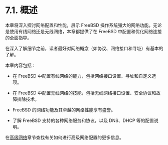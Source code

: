 # 7.1. 概述

本章将深入探讨网络配置和性能，展示 FreeBSD 操作系统强大的网络功能。无论是使用有线网络还是无线网络，本章都提供了在 FreeBSD 中配置和优化网络连接的全面指导。

在深入了解细节之前，读者最好对网络概念（如协议、网络接口和寻址）有基本的了解。

本章内容包括：

- 在 FreeBSD 中配置有线网络的能力，包括网络接口设置、寻址和自定义选项。

- 在 FreeBSD 中配置无线网络的技能，包括无线网络接口设置、安全协议和故障排除技术。

- FreeBSD 的网络功能及其卓越的网络性能享有盛誉。

- 了解 FreeBSD 支持的各种网络服务和协议，以及 DNS、DHCP 等的配置说明。

在[高级网络](https://docs.freebsd.org/en/books/handbook/advanced-networking/#advanced-networking)章节查找有关如何进行高级网络配置的更多信息。